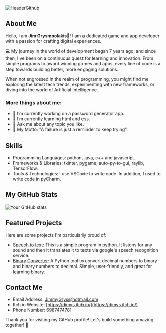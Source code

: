 ![HeaderGithub](https://github.com/JimmyVS/Jim-Grysmpolakis/assets/96888699/c24dc63b-4450-4009-a38a-47c7353184e0)

## About Me

Hello, I am **Jim Grysmpolakis**👋! I am a dedicated game and app developer with a passion for crafting digital experiences.

💻 My journey in the world of development began 7 years ago, and since then, I've been on a continuous quest for learning and innovation. From simple programs to award winning games and apps, every line of code is a step towards building better, more engaging solutions.

When not engrossed in the realm of programming, you might find me exploring the latest tech trends, experimenting with new frameworks, or diving into the world of Artificial Intelligence.

### More things about me:
- 🔭 I’m currently working on a password generator app.
- 🌱 I’m currently learning html and css.
- 💬 Ask me about any topic you like.
- 🌟 My Motto: "A failure is just a reminder to keep trying".

## Skills

- Programming Languages:  python, java, c++ and javascript. 
- Frameworks & Libraries:  tkinter, pygame, auto-py-to-gui, raylib, TensorFlow.
- Tools & Technologies:  I use VSCode to write code. In addition, I used to write code in pyCharm.

## My GitHub Stats

![Your GitHub stats](https://github-readme-stats.vercel.app/api?username=JimmyVS&show_icons=true&hide_border=true)

## Featured Projects

Here are some projects I'm particularly proud of:

- [Speech to text](https://github.com/JimmyVS/Speech-To-Text): This is a simple program in python. It listens for any sound and then it translates it to texts via google's speech recognition service. 
- [Binary Converter](https://github.com/JimmyVS/Binary-converter): A Python tool to convert decimal numbers to binary and binary numbers to decimal. Simple, user-friendly, and great for learning binary.

## Contact Me
  
- Email Address: JimmyGrys@hotmail.com
- Itch.io Website: [https://dimvs.itch.io/](https://dimvs.itch.io/)
- Phone Number: 6987474781

Thank you for visiting my GitHub profile! Let's build something amazing together! 🚀
